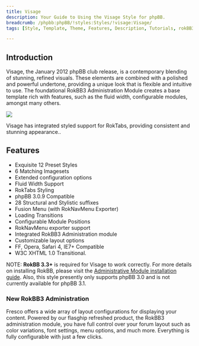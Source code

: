 ```yaml
---
title: Visage
description: Your Guide to Using the Visage Style for phpBB.
breadcrumb: /phpbb:phpBB/!styles:Styles/!visage:Visage/
tags: [Style, Template, Theme, Features, Description, Tutorials, rokBB3]

---
```


Introduction
-----

Visage, the January 2012 phpBB club release, is a contemporary blending of stunning, refined visuals. These elements are combined with a polished and powerful undertone, providing a unique look that is flexible and intuitive to use. The foundational RokBB3 Administration Module creates a base template rich with features, such as the fluid width, configurable modules, amongst many others. 

![][style]

Visage has integrated styled support for RokTabs, providing consistent and stunning appearance..

Features
-----

* Exquisite 12 Preset Styles
* 6 Matching Imagesets
* Extended configuration options
* Fluid Width Support
* RokTabs Styling
* phpBB 3.0.9 Compatible
* 28 Structural and Stylistic suffixes
* Fusion Menu (with RokNavMenu Exporter)
* Loading Transitions
* Configurable Module Positions
* RokNavMenu exporter support
* Integrated RokBB3 Administration module
* Customizable layout options
* FF, Opera, Safari 4, IE7+ Compatible
* W3C XHTML 1.0 Transitional.

NOTE: **RokBB 3.3+** is required for Visage to work correctly. For more details on installing RokBB, please visit the [Administrative Module installation guide](../../start/styles.md#installing-administrative-modules). Also, this style presently only supports phpBB 3.0 and is not currently available for phpBB 3.1.


### New RokBB3 Administration

Fresco offers a wide array of layout configurations for displaying your content. Powered by our flasghip refreshed product, the RokBB3 administration module, you have full control over your forum layout such as color variations, font settings, menu options, and much more. Everything is fully configurable with just a few clicks.

[adminguide]: ../../start/styles.md#installing-administrative-modules
[style]: assets/visage.jpeg
[rokbridge]: http://www.rockettheme.com/extensions-joomla/rokbridge